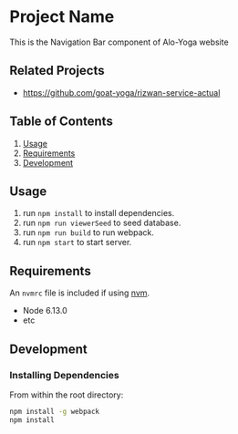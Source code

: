 # Project Name

This is the Navigation Bar component of Alo-Yoga website

## Related Projects

- https://github.com/goat-yoga/rizwan-service-actual

## Table of Contents

1. [Usage](#Usage)
1. [Requirements](#requirements)
1. [Development](#development)

## Usage

1. run `npm install` to install dependencies.
2. run `npm run viewerSeed` to seed database.
3. run `npm run build` to run webpack.
4. run `npm start` to start server.

## Requirements

An `nvmrc` file is included if using [nvm](https://github.com/creationix/nvm).

- Node 6.13.0
- etc

## Development

### Installing Dependencies

From within the root directory:

```sh
npm install -g webpack
npm install
```
